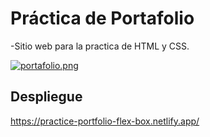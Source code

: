 
<h1>Práctica de Portafolio</h1>

-Sitio web para la practica de HTML y CSS.

[![portafolio.png](https://i.postimg.cc/fyL8Yr4f/portafolio.png)](https://postimg.cc/34sjT9xk)

<h2>Despliegue</h2>


https://practice-portfolio-flex-box.netlify.app/
